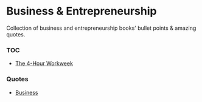 # Business & Entrepreneurship

Collection of business and entrepreneurship books' bullet points & amazing quotes.

### TOC

* [The 4-Hour Workweek](./4hour)

### Quotes

* [Business](./business-quotes.md)
